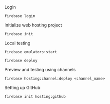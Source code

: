 Login
```
firebase login
```


Initialize web hosting project
```
firebase init
```



Local testing
```
firebase emulators:start
```

```
firebase deploy
```

Preview and testing using channels

```
firebase hosting:channel:deploy <channel_name>
```
Setting up GitHub
```
firebase init hosting:github
```